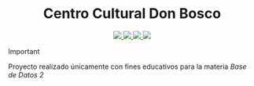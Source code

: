 <h1 align="center">Centro Cultural Don Bosco</h1>

<p align="center">
<a href="https://www.python.org">
    <img src="https://img.shields.io/badge/python-3670A0?style=for-the-badge&logo=python&logoColor=ffdd54"/>
</a>
<a href="https://docs.astral.sh/uv/">
    <img src="https://img.shields.io/badge/uv-2e1936?style=for-the-badge&logo=uv&logoColor=df64eb"/>
</a>
<a href="https://flask.palletsprojects.com/en/stable/">
    <img src="https://img.shields.io/badge/flask-%23000.svg?style=for-the-badge&logo=flask&logoColor=white"/>
</a>
<a href="https://docs.oracle.com/en/database/oracle/oracle-database/21/">
    <img src="https://img.shields.io/badge/Oracle-F80000?style=for-the-badge&logo=square&logoColor=white"/>
</a>
</p>

> [!important]
> Proyecto realizado únicamente con fines educativos para la materia _Base de Datos 2_

